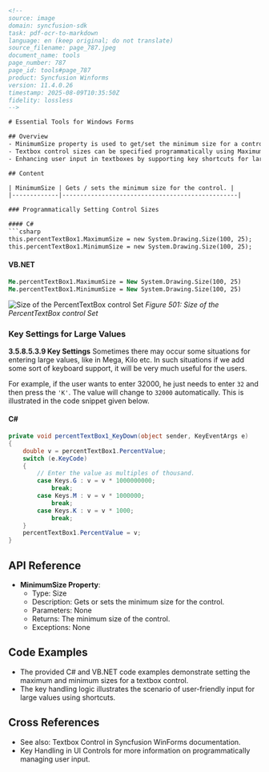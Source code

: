 ```html
<!--
source: image
domain: syncfusion-sdk
task: pdf-ocr-to-markdown
language: en (keep original; do not translate)
source_filename: page_787.jpeg
document_name: tools
page_number: 787
page_id: tools#page_787
product: Syncfusion Winforms
version: 11.4.0.26
timestamp: 2025-08-09T10:35:50Z
fidelity: lossless
-->

# Essential Tools for Windows Forms

## Overview
- MinimumSize property is used to get/set the minimum size for a control.
- Textbox control sizes can be specified programmatically using MaximumSize and MinimumSize properties.
- Enhancing user input in textboxes by supporting key shortcuts for large value entries, like 'K' for thousands.

## Content

| MinimumSize | Gets / sets the minimum size for the control. |
|-------------|-------------------------------------------------|

### Programmatically Setting Control Sizes

#### C#
```csharp
this.percentTextBox1.MaximumSize = new System.Drawing.Size(100, 25);
this.percentTextBox1.MinimumSize = new System.Drawing.Size(100, 25);
```

#### VB.NET
```vb
Me.percentTextBox1.MaximumSize = New System.Drawing.Size(100, 25)
Me.percentTextBox1.MinimumSize = New System.Drawing.Size(100, 25)
```

![Size of the PercentTextBox control Set](image.png)
*Figure 501: Size of the PercentTextBox control Set*

### Key Settings for Large Values

**3.5.8.5.3.9 Key Settings**
Sometimes there may occur some situations for entering large values, like in Mega, Kilo etc. In such situations if we add some sort of keyboard support, it will be very much useful for the users.

For example, if the user wants to enter 32000, he just needs to enter `32` and then press the `'K'`. The value will change to `32000` automatically. This is illustrated in the code snippet given below.

#### C#
```csharp
private void percentTextBox1_KeyDown(object sender, KeyEventArgs e)
{
    double v = percentTextBox1.PercentValue;
    switch (e.KeyCode)
    {
        // Enter the value as multiples of thousand.
        case Keys.G : v = v * 1000000000;
            break;
        case Keys.M : v = v * 1000000;
            break;
        case Keys.K : v = v * 1000;
            break;
    }
    percentTextBox1.PercentValue = v;
}
```

## API Reference
- **MinimumSize Property**: 
  - Type: Size
  - Description: Gets or sets the minimum size for the control.
  - Parameters: None
  - Returns: The minimum size of the control.
  - Exceptions: None

## Code Examples
- The provided C# and VB.NET code examples demonstrate setting the maximum and minimum sizes for a textbox control.
- The key handling logic illustrates the scenario of user-friendly input for large values using shortcuts.

## Cross References
- See also: Textbox Control in Syncfusion WinForms documentation.
- Key Handling in UI Controls for more information on programmatically managing user input.

<!-- tags: [Syncfusion WinForms, MinimumSize, PercentTextBox, KeySettings, SizeControl] keywords: [MinimumSize, MaximumSize, Control Sizes, Key Handling, Large Values, User Input] -->
``` 
